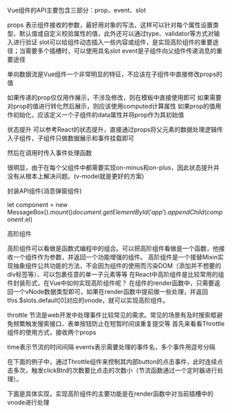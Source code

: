 Vue组件的API主要包含三部分：prop、event、slot

props 表示组件接收的参数，最好用对象的写法，这样可以针对每个属性设置类型、默认值或自定义校验属性的值，此外还可以通过type、validator等方式对输入进行验证
slot可以给组件动态插入一些内容或组件，是实现高阶组件的重要途径；当需要多个插槽时，可以使用具名slot
event是子组件向父组件传递消息的重要途径



单向数据流是Vue组件一个非常明显的特征，不应该在子组件中直接修改props的值

如果传递的prop仅仅用作展示，不涉及修改，则在模板中直接使用即可
如果需要对prop的值进行转化然后展示，则应该使用computed计算属性
如果prop的值用作初始化，应该定义一个子组件的data属性并将prop作为其初始值



状态提升
可以参考React的状态提升，直接通过props将父元素的数据处理逻辑传入子组件，子组件只做数据展示和事件挂载即可


<template>
    <div class="counter">
        <div class="counter_btn" @click="onMinus">-</div>
        <div class="counter_val">{{value}}</div>
        <div class="counter_btn" @click="onPlus">+</div>
    </div>
</template>

<script>
    export default {
        props: {
            value: {
                type: Number,
                default: 0
            },
            onMinus: Function,
            onPlus: Function
        },
    };
</script>

然后在调用时传入事件处理函数

<template>
    <div>
        <counter :value="counter2Val" :on-minus="minusVal" :on-plus="plusVal"></counter>
    </div>
</template>
<script>
    export default {
        data() {
            return {
                counter2Val: 0,
            }
        },
        methods: {
            minusVal(){
                this.counter2Val--
            },
            plusVal(){
                this.counter2Val++
            }
        }
    }
</script>

很明显，由于在每个父组件中都需要实现on-minus和on-plus，因此状态提升并没有从根本上解决问题。(v-model就是更好的方案)




封装API组件(消息弹窗组件)

let component = new MessageBox().$mount()
document.getElementById('app').appendChild(component.$el)

<template>
    <div class="alert">
        <div class="alert-main" v-for="item in notices" :key="item.name">
            <div class="alert-content">{{ item.content }}</div>
        </div>
    </div>
</template>

<script>
    let seed = 0;

    function getUuid() {
        return 'alert_' + (seed++);
    }

    export default {
        data() {
            return {
                notices: []
            }
        },
        methods: {
            add(notice) {
                const name = getUuid();

                let _notice = Object.assign({
                    name: name
                }, notice);

                this.notices.push(_notice);

                // 定时移除，单位：秒
                const duration = notice.duration;
                setTimeout(() => {
                    this.remove(name);
                }, duration * 1000);
            },
            remove(name) {
                const notices = this.notices;

                for (let i = 0; i < notices.length; i++) {
                    if (notices[i].name === name) {
                        this.notices.splice(i, 1);
                        break;
                    }
                }
            }
        }
    }
</script>



<script>
// alert.js
import Vue from 'vue';

// 具体的组件
import Alert from './alert.vue';
Alert.newInstance = properties => {
    const props = properties || {};
	// 实例化一个组件，然后挂载到body上
    const Instance = new Vue({
        data: props,
        render (h) {
            return h(Alert, {
                props: props
            });
        }
    });
    const component = Instance.$mount();
    document.body.appendChild(component.$el);
	// 通过闭包维护alert组件的引用
    const alert = Instance.$children[0];
    return {
        // Alert组件对外暴露的两个方法
        add (noticeProps) {
            alert.add(noticeProps);
        },
        remove (name) {
            alert.remove(name);
        }
    }
};

// 提示单例
let messageInstance;
function getMessageInstance () {
    messageInstance = messageInstance || Alert.newInstance();
    return messageInstance;
}
function notice({ duration = 1.5, content = '' }) {
    // 等待接口调用的时候再实例化组件，避免进入页面就直接挂载到body上
    let instance = getMessageInstance();
    instance.add({
        content: content,
        duration: duration
    });
}

// 对外暴露的方法
export default {
    info (options) {
        return notice(options);
    }
}

</script>


<script>
import alert from './alert.js'
// 直接使用
alert.info({content: '消息提示', duration: 2})
// 或者挂载到Vue原型上
Vue.prototype.$Alert = alert
// 然后在组件中使用
this.$Alert.info({content: '消息提示', duration: 2})
</script>



高阶组件

高阶组件可以看做是函数式编程中的组合。可以把高阶组件看做是一个函数，他接收一个组件作为参数，并返回一个功能增强的组件。
高阶组件是一个接替Mixin实现抽象组件公共功能的方法，不会因为组件的使用而污染DOM（添加并不想要的div标签等）、可以包裹任意的单一子元素等等
在React中高阶组件是比较常用的组件封装形式，在Vue中如何实现高阶组件呢？
在组件的render函数中，只需要返回一个vNode数据类型即可，如果在render函数中提前做一些处理，并返回this.$slots.default[0]对应的vnode，就可以实现高阶组件。





throttle
节流是web开发中处理事件比较常见的需求。常见的场景有及时搜索框避免频繁触发搜索接口、表单按钮防止在短暂时间误重复提交等
首先来看看Throttle组件的使用方式，接收两个props

time表示节流的时间间隔
events表示需要处理的事件名，多个事件用逗号分隔

在下面的例子中，通过Throttle组件来控制其内部button的点击事件，此时连续点击多次，触发clickBtn的次数要比点击的次数小（节流函数通过一个定时器进行处理）。


<template>
    <div>
        <Throttle :time="1000" events="click">
            <button @click="clickBtn">click {{count}}</button>
        </Throttle>
    </div>
</template>



下面是具体实现，实现高阶组件的主要功能是在render函数中对当前插槽中的vnode进行处理

<script>
const throttle = function (fn, wait = 50, ctx) {
    let timer
    let lastCall = 0
    return function (...params) {
        const now = new Date().getTime()
        if (now - lastCall < wait) return
        lastCall = now
        fn.apply(ctx, params)
    }
}

export default {
    name: 'throttle',
    abstract: true,
    props: {
        time: Number,
        events: String,
    },
    created() {
        this.eventKeys = this.events.split(',')
        this.originMap = {}
        this.throttledMap = {}
    },
    // render函数直接返回slot的vnode，避免外层添加包裹元素
    render(h) {
        const vnode = this.$slots.default[0]
        this.eventKeys.forEach((key) => {
            const target = vnode.data.on[key]
            if (target === this.originMap[key] && this.throttledMap[key]) {
                vnode.data.on[key] = this.throttledMap[key]
            } else if (target) {
                // 将原本的事件处理函数替换成throttle节流后的处理函数
                this.originMap[key] = target
                this.throttledMap[key] = throttle(target, this.time, vnode)
                vnode.data.on[key] = this.throttledMap[key]
            }
        })
        return vnode
    },
}
</script>






